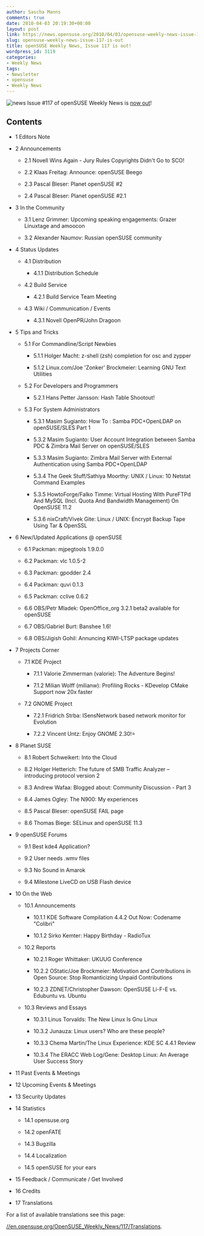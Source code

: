 ```yaml
---
author: Sascha Manns
comments: true
date: 2010-04-03 20:19:30+00:00
layout: post
link: https://news.opensuse.org/2010/04/03/opensuse-weekly-news-issue-117-is-out/
slug: opensuse-weekly-news-issue-117-is-out
title: openSUSE Weekly News, Issue 117 is out!
wordpress_id: 3119
categories:
- Weekly News
tags:
- Newsletter
- opensuse
- Weekly News
---
```


![news](//static.opensuse.org/images/knewsticker.png) Issue #117 of openSUSE Weekly News is [now out](//en.opensuse.org/OpenSUSE_Weekly_News/117)!





## Contents








	
  * 1 Editors Note

	
  * 2 Announcements

	
    * 2.1 Novell Wins Again -  Jury Rules Copyrights Didn't Go to SCO!

	
    * 2.2 Klaas Freitag:  Announce: openSUSE Beego

	
    * 2.3 Pascal Bleser:  Planet openSUSE #2

	
    * 2.4 Pascal Bleser:  Planet openSUSE #2.1




	
  * 3 In the Community

	
    * 3.1 Lenz Grimmer:  Upcoming speaking engagements: Grazer Linuxtage and amoocon

	
    * 3.2 Alexander Naumov:  Russian openSUSE community




	
  * 4 Status Updates

	
    * 4.1 Distribution

	
      * 4.1.1 Distribution  Schedule




	
    * 4.2 Build Service

	
      * 4.2.1 Build Service Team  Meeting




	
    * 4.3 Wiki / Communication  / Events

	
      * 4.3.1 Novell OpenPR/John  Dragoon







	
  * 5 Tips and Tricks

	
    * 5.1 For  Commandline/Script Newbies

	
      * 5.1.1 Holger Macht:  z-shell (zsh) completion for osc and zypper

	
      * 5.1.2 Linux.com/Joe  'Zonker' Brockmeier: Learning GNU Text Utilities




	
    * 5.2 For Developers and  Programmers

	
      * 5.2.1 Hans Petter  Jansson: Hash Table Shootout!




	
    * 5.3 For System  Administrators

	
      * 5.3.1 Masim Sugianto:  How To : Samba PDC+OpenLDAP on openSUSE/SLES Part 1

	
      * 5.3.2 Masim Sugianto:  User Account Integration between Samba PDC & Zimbra Mail Server on  openSUSE/SLES

	
      * 5.3.3 Masim Sugianto:  Zimbra Mail Server with External Authentication using Samba PDC+OpenLDAP

	
      * 5.3.4 The Geek  Stuff/Sathiya Moorthy: UNIX / Linux: 10 Netstat Command Examples

	
      * 5.3.5 HowtoForge/Falko  Timme: Virtual Hosting With PureFTPd And MySQL (Incl. Quota And  Bandwidth Management) On OpenSUSE 11.2

	
      * 5.3.6 nixCraft/Vivek  Gite: Linux / UNIX: Encrypt Backup Tape Using Tar & OpenSSL







	
  * 6 New/Updated  Applications @ openSUSE

	
    * 6.1 Packman: mjpegtools  1.9.0.0

	
    * 6.2 Packman: vlc 1.0.5-2

	
    * 6.3 Packman: gpodder 2.4

	
    * 6.4 Packman: quvi 0.1.3

	
    * 6.5 Packman: cclive  0.6.2

	
    * 6.6 OBS/Petr Mladek:  OpenOffice_org 3.2.1 beta2 available for openSUSE

	
    * 6.7 OBS/Gabriel Burt:  Banshee 1.6!

	
    * 6.8 OBS/Jigish Gohil:  Annuncing KIWI-LTSP package updates




	
  * 7 Projects Corner

	
    * 7.1 KDE Project

	
      * 7.1.1 Valorie Zimmerman  (valorie): The Adventure Begins!

	
      * 7.1.2 Milian Wolff  (milianw): Profiling Rocks - KDevelop CMake Support now 20x faster




	
    * 7.2 GNOME Project

	
      * 7.2.1 Fridrich Strba:  ISensNetwork based network monitor for Evolution

	
      * 7.2.2 Vincent Untz:  Enjoy GNOME 2.30!=







	
  * 8 Planet SUSE

	
    * 8.1 Robert Schweikert:  Into the Cloud

	
    * 8.2 Holger Hetterich:  The future of SMB Traffic Analyzer – introducing protocol version 2

	
    * 8.3 Andrew Wafaa:  Blogged about: Community Discussion - Part 3

	
    * 8.4 James Ogley: The  N900: My experiences

	
    * 8.5 Pascal Bleser:  openSUSE FAIL page

	
    * 8.6 Thomas Biege:  SELinux and openSUSE 11.3




	
  * 9 openSUSE Forums

	
    * 9.1 Best kde4  Application?

	
    * 9.2 User needs .wmv  files

	
    * 9.3 No Sound in Amarok

	
    * 9.4 Milestone LiveCD on  USB Flash device




	
  * 10 On the Web

	
    * 10.1 Announcements

	
      * 10.1.1 KDE Software  Compilation 4.4.2 Out Now: Codename "Colibri"

	
      * 10.1.2 Sirko Kemter:  Happy Birthday - RadioTux




	
    * 10.2 Reports

	
      * 10.2.1 Roger Whittaker:  UKUUG Conference

	
      * 10.2.2 OStatic/Joe  Brockmeier: Motivation and Contributions in Open Source: Stop  Romanticizing Unpaid Contributions

	
      * 10.2.3 ZDNET/Christopher  Dawson: OpenSUSE Li-F-E vs. Edubuntu vs. Ubuntu




	
    * 10.3 Reviews and Essays

	
      * 10.3.1 Linus Torvalds:  The New Linux Is Gnu Linux

	
      * 10.3.2 Junauza: Linux  users? Who are these people?

	
      * 10.3.3 Chema Martin/The  Linux Experience: KDE SC 4.4.1 Review

	
      * 10.3.4 The ERACC Web  Log/Gene: Desktop Linux: An Average User Success Story







	
  * 11 Past Events &  Meetings

	
  * 12 Upcoming Events &  Meetings

	
  * 13 Security Updates

	
  * 14 Statistics

	
    * 14.1 opensuse.org

	
    * 14.2 openFATE

	
    * 14.3 Bugzilla

	
    * 14.4 Localization

	
    * 14.5 openSUSE for your  ears




	
  * 15 Feedback /  Communicate / Get Involved

	
  * 16 Credits

	
  * 17 Translations


For a list of available translations see this page:

[//en.opensuse.org/OpenSUSE_Weekly_News/117/Translations](//en.opensuse.org/OpenSUSE_Weekly_News/117/Translations).
